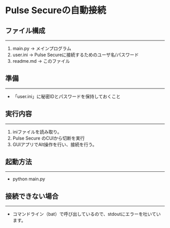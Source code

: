 # Pulse Secureの自動接続

## ファイル構成

***

1. main.py  -> メインプログラム
1. user.ini  -> Pulse Secureに接続するためのユーザ名/パスワード
1. readme.md  -> このファイル

## 準備

***

- 「user.ini」に秘密IDとパスワードを保持しておくこと

## 実行内容

***

1. iniファイルを読み取り。
1. Pulse Secure のCUIから切断を実行
1. GUIアプリでAlt操作を行い、接続を行う。

## 起動方法

***

- python main.py

## 接続できない場合

***

- コマンドライン（bat）で呼び出しているので、stdoutにエラーを吐いています。

